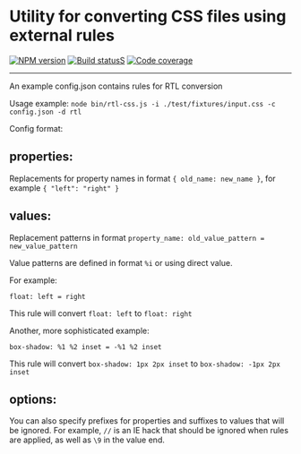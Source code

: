 # Utility for converting CSS files using external rules

[![NPM version][NPMVI]][NPMVURL] [![Build statusS][BSI]][BSURL] [![Code coverage][CSI]][CSURL]

[NPMVI]: https://badge.fury.io/js/rtl-css.png
[NPMVURL]: http://badge.fury.io/js/rtl-css
[BSI]: https://secure.travis-ci.org/badoo/rtl-css.png?branch=master
[BSURL]: http://travis-ci.org/badoo/rtl-css
[CSI]: https://coveralls.io/repos/badoo/rtl-css/badge.png
[CSURL]: https://coveralls.io/r/badoo/rtl-css

-----

An example config.json contains rules for RTL conversion

Usage example: `node bin/rtl-css.js -i ./test/fixtures/input.css -c config.json -d rtl`

Config format:

## properties:

Replacements for property names in format `{ old_name: new_name }`, for example `{ "left": "right" }`

## values:

Replacement patterns in format `property_name: old_value_pattern = new_value_pattern`

Value patterns are defined in format `%i` or using direct value.

For example:

`float: left = right`

This rule will convert `float: left` to `float: right`

Another, more sophisticated example:

`box-shadow: %1 %2 inset = -%1 %2 inset`

This rule will convert `box-shadow: 1px 2px inset` to `box-shadow: -1px 2px inset`

## options:

You can also specify prefixes for properties and suffixes to values that will be ignored. For example, `//` is an IE hack that should be ignored when rules are applied, as well as `\9` in the value end.
